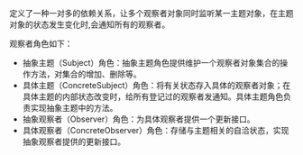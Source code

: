 定义了一种一对多的依赖关系，让多个观察者对象同时监听某一主题对象，在主题对象的状态发生变化时,会通知所有的观察者。

观察者角色如下：
-  抽象主题（Subject）角色：抽象主题角色提供维护一个观察者对象集合的操作方法，对集合的增加、删除等。
-  具体主题（ConcreteSubject）角色：将有关状态存入具体的观察者对象；在具体主题的内部状态改变时，给所有登记过的观察者发通知。具体主题角色负责实现抽象主题中的方法。
- 抽象观察者（Observer）角色：为具体观察者提供一个更新接口。
- 具体观察者（ConcreteObserver）角色：存储与主题相关的自洽状态，实现抽象观察者提供的更新接口。
